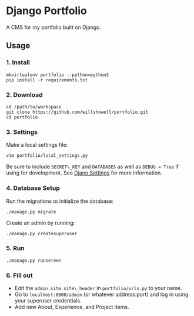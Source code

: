 # Django Portfolio

A CMS for my portfolio built on Django.

## Usage

### 1. Install
```
mkvirtualenv portfolio --python=python3
pip install -r requirements.txt
```

### 2. Download
```
cd /path/to/workspace
git clone https://github.com/willshowell/portfolio.git
cd portfolio
```

### 3. Settings
Make a local settings file:
```
vim portfolio/local_settings.py
```
Be sure to include `SECRET\_KEY` and `DATABASES` as well as `DEBUG = True` if using for development.
See [Djano Settings](https://docs.djangoproject.com/en/1.10/topics/settings/) for more information.

### 4. Database Setup
Run the migrations to initialize the database:
```
./manage.py migrate
```
Create an admin by running:
```
./manage.py createsuperuser
```

### 5. Run
```
./manage.py runserver
```

### 6. Fill out
* Edit the `admin.site.site\_header` in `portfolio/urls.py` to your name.
* Go to `localhost:8000/admin` (or whatever address:port) and log in using your superuser credentials.
* Add new About, Experience, and Project items.
